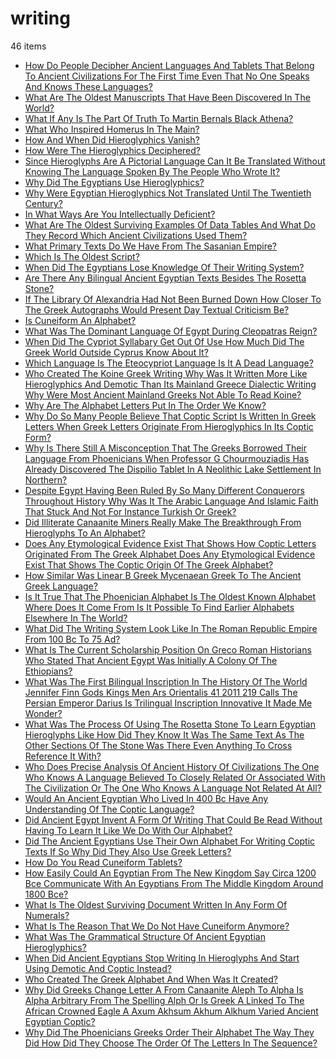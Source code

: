 # writing
46 items

* [How Do People Decipher Ancient Languages And Tablets That Belong To Ancient Civilizations For The First Time Even That No One Speaks And Knows These Languages?](2015/how-do-people-decipher-ancient-languages-and-tablets-that-belong-to-ancient-civilizations-for-the-first-time-even-that-no-one-speaks-and-knows-these-languages.md)
* [What Are The Oldest Manuscripts That Have Been Discovered In The World?](2015/what-are-the-oldest-manuscripts-that-have-been-discovered-in-the-world.md)
* [What If Any Is The Part Of Truth To Martin Bernals Black Athena?](2015/what-if-any-is-the-part-of-truth-to-martin-bernals-black-athena.md)
* [What Who Inspired Homerus In The Main?](2015/what-who-inspired-homerus-in-the-main.md)
* [How And When Did Hieroglyphics Vanish?](2017/how-and-when-did-hieroglyphics-vanish.md)
* [How Were The Hieroglyphics Deciphered?](2017/how-were-the-hieroglyphics-deciphered.md)
* [Since Hieroglyphs Are A Pictorial Language Can It Be Translated Without Knowing The Language Spoken By The People Who Wrote It?](2017/since-hieroglyphs-are-a-pictorial-language-can-it-be-translated-without-knowing-the-language-spoken-by-the-people-who-wrote-it.md)
* [Why Did The Egyptians Use Hieroglyphics?](2017/why-did-the-egyptians-use-hieroglyphics.md)
* [Why Were Egyptian Hieroglyphics Not Translated Until The Twentieth Century?](2017/why-were-egyptian-hieroglyphics-not-translated-until-the-twentieth-century.md)
* [In What Ways Are You Intellectually Deficient?](2018/in-what-ways-are-you-intellectually-deficient.md)
* [What Are The Oldest Surviving Examples Of Data Tables And What Do They Record Which Ancient Civilizations Used Them?](2018/what-are-the-oldest-surviving-examples-of-data-tables-and-what-do-they-record-which-ancient-civilizations-used-them.md)
* [What Primary Texts Do We Have From The Sasanian Empire?](2018/what-primary-texts-do-we-have-from-the-sasanian-empire.md)
* [Which Is The Oldest Script?](2018/which-is-the-oldest-script.md)
* [When Did The Egyptians Lose Knowledge Of Their Writing System?](2019/when-did-the-egyptians-lose-knowledge-of-their-writing-system.md)
* [Are There Any Bilingual Ancient Egyptian Texts Besides The Rosetta Stone?](2020/are-there-any-bilingual-ancient-egyptian-texts-besides-the-rosetta-stone.md)
* [If The Library Of Alexandria Had Not Been Burned Down How Closer To The Greek Autographs Would Present Day Textual Criticism Be?](2020/if-the-library-of-alexandria-had-not-been-burned-down-how-closer-to-the-greek-autographs-would-present-day-textual-criticism-be.md)
* [Is Cuneiform An Alphabet?](2020/is-cuneiform-an-alphabet.md)
* [What Was The Dominant Language Of Egypt During Cleopatras Reign?](2020/what-was-the-dominant-language-of-egypt-during-cleopatras-reign.md)
* [When Did The Cypriot Syllabary Get Out Of Use How Much Did The Greek World Outside Cyprus Know About It?](2020/when-did-the-cypriot-syllabary-get-out-of-use-how-much-did-the-greek-world-outside-cyprus-know-about-it.md)
* [Which Language Is The Eteocypriot Language Is It A Dead Language?](2020/which-language-is-the-eteocypriot-language-is-it-a-dead-language.md)
* [Who Created The Koine Greek Writing Why Was It Written More Like Hieroglyphics And Demotic Than Its Mainland Greece Dialectic Writing Why Were Most Ancient Mainland Greeks Not Able To Read Koine?](2020/who-created-the-koine-greek-writing-why-was-it-written-more-like-hieroglyphics-and-demotic-than-its-mainland-greece-dialectic-writing-why-were-most-ancient-mainland-greeks-not-able-to-read-koine.md)
* [Why Are The Alphabet Letters Put In The Order We Know?](2020/why-are-the-alphabet-letters-put-in-the-order-we-know.md)
* [Why Do So Many People Believe That Coptic Script Is Written In Greek Letters When Greek Letters Originate From Hieroglyphics In Its Coptic Form?](2020/why-do-so-many-people-believe-that-coptic-script-is-written-in-greek-letters-when-greek-letters-originate-from-hieroglyphics-in-its-coptic-form.md)
* [Why Is There Still A Misconception That The Greeks Borrowed Their Language From Phoenicians When Professor G Chourmouziadis Has Already Discovered The Dispilio Tablet In A Neolithic Lake Settlement In Northern?](2020/why-is-there-still-a-misconception-that-the-greeks-borrowed-their-language-from-phoenicians-when-professor-g-chourmouziadis-has-already-discovered-the-dispilio-tablet-in-a-neolithic-lake-settlement-in-northern.md)
* [Despite Egypt Having Been Ruled By So Many Different Conquerors Throughout History Why Was It The Arabic Language And Islamic Faith That Stuck And Not For Instance Turkish Or Greek?](2021/despite-egypt-having-been-ruled-by-so-many-different-conquerors-throughout-history-why-was-it-the-arabic-language-and-islamic-faith-that-stuck-and-not-for-instance-turkish-or-greek.md)
* [Did Illiterate Canaanite Miners Really Make The Breakthrough From Hieroglyphs To An Alphabet?](2021/did-illiterate-canaanite-miners-really-make-the-breakthrough-from-hieroglyphs-to-an-alphabet.md)
* [Does Any Etymological Evidence Exist That Shows How Coptic Letters Originated From The Greek Alphabet Does Any Etymological Evidence Exist That Shows The Coptic Origin Of The Greek Alphabet?](2021/does-any-etymological-evidence-exist-that-shows-how-coptic-letters-originated-from-the-greek-alphabet-does-any-etymological-evidence-exist-that-shows-the-coptic-origin-of-the-greek-alphabet.md)
* [How Similar Was Linear B Greek Mycenaean Greek To The Ancient Greek Language?](2021/how-similar-was-linear-b-greek-mycenaean-greek-to-the-ancient-greek-language.md)
* [Is It True That The Phoenician Alphabet Is The Oldest Known Alphabet Where Does It Come From Is It Possible To Find Earlier Alphabets Elsewhere In The World?](2021/is-it-true-that-the-phoenician-alphabet-is-the-oldest-known-alphabet-where-does-it-come-from-is-it-possible-to-find-earlier-alphabets-elsewhere-in-the-world.md)
* [What Did The Writing System Look Like In The Roman Republic Empire From 100 Bc To 75 Ad?](2021/what-did-the-writing-system-look-like-in-the-roman-republic-empire-from-100-bc-to-75-ad.md)
* [What Is The Current Scholarship Position On Greco Roman Historians Who Stated That Ancient Egypt Was Initially A Colony Of The Ethiopians?](2021/what-is-the-current-scholarship-position-on-greco-roman-historians-who-stated-that-ancient-egypt-was-initially-a-colony-of-the-ethiopians.md)
* [What Was The First Bilingual Inscription In The History Of The World Jennifer Finn Gods Kings Men Ars Orientalis 41 2011 219 Calls The Persian Emperor Darius Is Trilingual Inscription Innovative It Made Me Wonder?](2021/what-was-the-first-bilingual-inscription-in-the-history-of-the-world-jennifer-finn-gods-kings-men-ars-orientalis-41-2011-219-calls-the-persian-emperor-darius-is-trilingual-inscription-innovative-it-made-me-wonder.md)
* [What Was The Process Of Using The Rosetta Stone To Learn Egyptian Hieroglyphs Like How Did They Know It Was The Same Text As The Other Sections Of The Stone Was There Even Anything To Cross Reference It With?](2021/what-was-the-process-of-using-the-rosetta-stone-to-learn-egyptian-hieroglyphs-like-how-did-they-know-it-was-the-same-text-as-the-other-sections-of-the-stone-was-there-even-anything-to-cross-reference-it-with.md)
* [Who Does Precise Analysis Of Ancient History Of Civilizations The One Who Knows A Language Believed To Closely Related Or Associated With The Civilization Or The One Who Knows A Language Not Related At All?](2021/who-does-precise-analysis-of-ancient-history-of-civilizations-the-one-who-knows-a-language-believed-to-closely-related-or-associated-with-the-civilization-or-the-one-who-knows-a-language-not-related-at-all.md)
* [Would An Ancient Egyptian Who Lived In 400 Bc Have Any Understanding Of The Coptic Language?](2021/would-an-ancient-egyptian-who-lived-in-400-bc-have-any-understanding-of-the-coptic-language.md)
* [Did Ancient Egypt Invent A Form Of Writing That Could Be Read Without Having To Learn It Like We Do With Our Alphabet?](2022/did-ancient-egypt-invent-a-form-of-writing-that-could-be-read-without-having-to-learn-it-like-we-do-with-our-alphabet.md)
* [Did The Ancient Egyptians Use Their Own Alphabet For Writing Coptic Texts If So Why Did They Also Use Greek Letters?](2022/did-the-ancient-egyptians-use-their-own-alphabet-for-writing-coptic-texts-if-so-why-did-they-also-use-greek-letters.md)
* [How Do You Read Cuneiform Tablets?](2022/how-do-you-read-cuneiform-tablets.md)
* [How Easily Could An Egyptian From The New Kingdom Say Circa 1200 Bce Communicate With An Egyptians From The Middle Kingdom Around 1800 Bce?](2022/how-easily-could-an-egyptian-from-the-new-kingdom-say-circa-1200-bce-communicate-with-an-egyptians-from-the-middle-kingdom-around-1800-bce.md)
* [What Is The Oldest Surviving Document Written In Any Form Of Numerals?](2022/what-is-the-oldest-surviving-document-written-in-any-form-of-numerals.md)
* [What Is The Reason That We Do Not Have Cuneiform Anymore?](2022/what-is-the-reason-that-we-do-not-have-cuneiform-anymore.md)
* [What Was The Grammatical Structure Of Ancient Egyptian Hieroglyphics?](2022/what-was-the-grammatical-structure-of-ancient-egyptian-hieroglyphics.md)
* [When Did Ancient Egyptians Stop Writing In Hieroglyphs And Start Using Demotic And Coptic Instead?](2022/when-did-ancient-egyptians-stop-writing-in-hieroglyphs-and-start-using-demotic-and-coptic-instead.md)
* [Who Created The Greek Alphabet And When Was It Created?](2022/who-created-the-greek-alphabet-and-when-was-it-created.md)
* [Why Did Greeks Change Letter A From Canaanite Aleph To Alpha Is Alpha Arbitrary From The Spelling Alph Or Is Greek A Linked To The African Crowned Eagle A Axum Akhsum Akhum Alkhum Varied Ancient Egyptian Coptic?](2022/why-did-greeks-change-letter-a-from-canaanite-aleph-to-alpha-is-alpha-arbitrary-from-the-spelling-alph-or-is-greek-a-linked-to-the-african-crowned-eagle-a-axum-akhsum-akhum-alkhum-varied-ancient-egyptian-coptic.md)
* [Why Did The Phoenicians Greeks Order Their Alphabet The Way They Did How Did They Choose The Order Of The Letters In The Sequence?](2022/why-did-the-phoenicians-greeks-order-their-alphabet-the-way-they-did-how-did-they-choose-the-order-of-the-letters-in-the-sequence.md)
